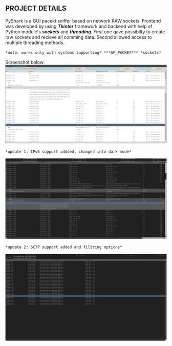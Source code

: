 ## PROJECT DETAILS ##

PyShark is a GUI pacekt sniffer based on network RAW sockets. Frontend was developed by using ***Tkinter*** framework and backend with help of Python module's ***sockets*** and ***threading***. First one gave possibilty to create raw sockets and recieve all comming data. Second allowed access to multiple threading methods.

    *note: works only with systems supporting* ***AF_PACKET*** *sockets* 

Screenshot below:
![](images/pyshark.png)


    *update 1: IPv6 support addded, changed into dark mode*

![](images/pyshark_dark.png)

    *update 2: SCTP support added and filtring options*

![](images/pyshark_dark2.0.png)

